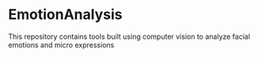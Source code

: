 # EmotionAnalysis
This repository contains tools built using computer vision to analyze facial emotions and micro expressions
